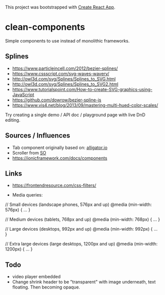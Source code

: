 This project was bootstrapped with [Create React App](https://github.com/facebook/create-react-app).

# clean-components

Simple components to use instead of monolithic frameworks.

## Splines

* https://www.particleincell.com/2012/bezier-splines/
* https://www.cssscript.com/svg-waves-wavery/
* http://owl3d.com/svg/Splines/Splines_to_SVG.html
* http://owl3d.com/svg/Splines/Splines_to_SVG2.html
* https://www.tutorialspoint.com/How-to-create-SVG-graphics-using-JavaScript
* https://github.com/dowrow/bezier-spline-js
* https://www.vis4.net/blog/2013/09/mastering-multi-hued-color-scales/

Try creating a single demo / API doc / playground page with live DnD editing.

## Sources / Influences

* Tab component originally based on: [alligator.io](https://alligator.io/react/tabs-component/)
* Scroller from [SO](https://stackoverflow.com/questions/16688545/scroll-div-over-another-div)
* https://ionicframework.com/docs/components

## Links

* https://frontendresource.com/css-filters/

* Media queries:

// Small devices (landscape phones, 576px and up)
@media (min-width: 576px) { ... }

// Medium devices (tablets, 768px and up)
@media (min-width: 768px) { ... }

// Large devices (desktops, 992px and up)
@media (min-width: 992px) { ... }

// Extra large devices (large desktops, 1200px and up)
@media (min-width: 1200px) { ... }

## Todo
* video player embedded
* Change shrink header to be "transparent" with image underneath, text floating.  Then becoming opaque.
